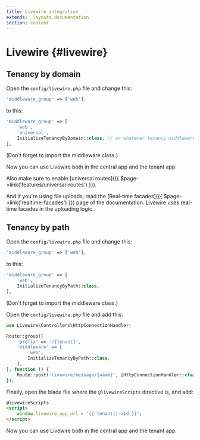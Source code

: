 ```yaml
---
title: Livewire integration
extends: _layouts.documentation
section: content
---
```


# Livewire {#livewire}

## Tenancy by domain

Open the `config/livewire.php` file and change this:

```php
'middleware_group' => ['web'],
```

to this:

```php
'middleware_group' => [
    'web',
    'universal',
    InitializeTenancyByDomain::class, // or whatever tenancy middleware you use
],
```

(Don't forget to import the middleware class.)

Now you can use Livewire both in the central app and the tenant app.

Also make sure to enable [universal routes]({{ $page->link('features/universal-routes') }}).

And if you're using file uploads, read the [Real-time facades]({{ $page->link('realtime-facades') }}) page of the documentation. Livewire uses real-time facades in the uploading logic.

## Tenancy by path

Open the `config/livewire.php` file and change this:

```php
'middleware_group' => ['web'],
```

to this:

```php
'middleware_group' => [
    'web',
    InitializeTenancyByPath::class,
],
```

(Don't forget to import the middleware class.)

Open the `config/livewire.php` file and add this:

```php
use Livewire\Controllers\HttpConnectionHandler;

Route::group([
    'prefix' => '/{tenant}',
    'middleware' => [
        'web',
        InitializeTenancyByPath::class,
    ],
], function () {
    Route::post('livewire/message/{name}', [HttpConnectionHandler::class, '__invoke']);
});
```

Finally, open the blade file where the `@livewireScripts` directive is, and add:

```html
@livewireScripts
<script>
    window.livewire_app_url = '{{ tenant()->id }}';
</script>
```

Now you can use Livewire both in the central app and the tenant app.

